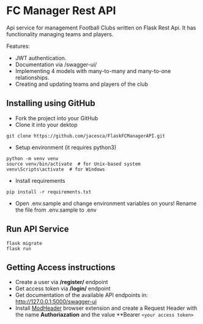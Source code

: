 # FC Manager Rest API
Api service for management Football Clubs written on Flask Rest Api. It has functionality managing teams and players.

Features:
- JWT authentication.
- Documentation via /swagger-ui/
- Implementing 4 models with many-to-many and many-to-one relationships.
- Creating and updating teams and players of the club

## Installing using GitHub
- Fork the project into your GitHub
- Clone it into your dektop
```
git clone https://github.com/jacesca/FlaskFCManagerAPI.git
```
- Setup environment (it requires python3)
```
python -m venv venv
source venv/bin/activate  # for Unix-based system
venv\Scripts\activate  # for Windows
```
- Install requirements
```
pip install -r requirements.txt
```
- Open .env.sample and change environment variables on yours! Rename the file from .env.sample to .env


## Run API Service
```
flask migrate
flask run
```

## Getting Access instructions
- Create a user via **/register/** endpoint
- Get access token via **/login/** endpoint
- Get documentation of the available API endpoints in: http://127.0.0.1:5000/swagger-ui
- Install [ModHeader](https://chromewebstore.google.com/detail/modheader-modify-http-hea/idgpnmonknjnojddfkpgkljpfnnfcklj?pli=1) browser extension and create a Request Header with the name **Authoriazation** and the value **Bearer `<your access token>`
